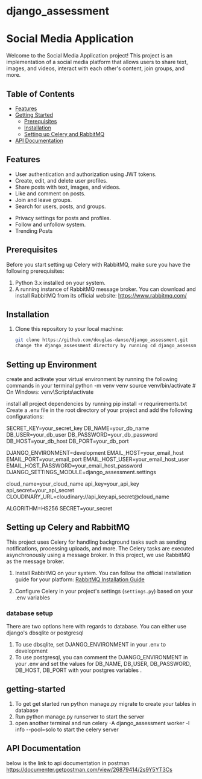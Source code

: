 # django_assessment
# Social Media Application

Welcome to the Social Media Application project! This project is an implementation of a social media platform that allows users to share text, images, and videos, interact with each other's content, join groups, and more.

## Table of Contents

- [Features](#features)
- [Getting Started](#getting-started)
  - [Prerequisites](#prerequisites)
  - [Installation](#installation)
  - [Setting up Celery and RabbitMQ](#setting-up-celery-and-rabbitmq)
- [API Documentation](#api-documentation)


## Features

- User authentication and authorization using JWT tokens.
- Create, edit, and delete user profiles.
- Share posts with text, images, and videos.
- Like and comment on posts.
- Join and leave groups.
- Search for users, posts, and groups.
<!-- - Personalized content recommendations. -->
- Privacy settings for posts and profiles.
- Follow and unfollow system.
- Trending Posts



## Prerequisites

Before you start setting up Celery with RabbitMQ, make sure you have the following prerequisites:

1. Python 3.x installed on your system.
2. A running instance of RabbitMQ message broker. You can download and install RabbitMQ from its official website: https://www.rabbitmq.com/

## Installation

1. Clone this repository to your local machine:

   ```bash
   git clone https://github.com/douglas-danso/django_assessment.git
   change the django_assessment directory by running cd django_assessment in terminal
## Setting up Environment
create and activate your virtual environment by running the following commands in your terminal
python -m venv venv
source venv/bin/activate  # On Windows: venv\Scripts\activate

install all project dependencies by running pip install -r requrirements.txt
Create a .env file in the root directory of your project and add the following configurations:

SECRET_KEY=your_secret_key
DB_NAME=your_db_name
DB_USER=your_db_user
DB_PASSWORD=your_db_password
DB_HOST=your_db_host
DB_PORT=your_db_port

DJANGO_ENVIRONMENT=development
EMAIL_HOST=your_email_host
EMAIL_PORT=your_email_port
EMAIL_HOST_USER=your_email_host_user
EMAIL_HOST_PASSWORD=your_email_host_password
DJANGO_SETTINGS_MODULE=django_assessment.settings

cloud_name=your_cloud_name
api_key=your_api_key
api_secret=your_api_secret
CLOUDINARY_URL=cloudinary://api_key:api_secret@cloud_name

ALGORITHM=HS256
SECRET=your_secret



## Setting up Celery and RabbitMQ

This project uses Celery for handling background tasks such as sending notifications, processing uploads, and more. The Celery tasks are executed asynchronously using a message broker. In this project, we use RabbitMQ as the message broker.

1. Install RabbitMQ on your system. You can follow the official installation guide for your platform: [RabbitMQ Installation Guide](https://www.rabbitmq.com/download.html)

2. Configure Celery in your project's settings (`settings.py`) based on your .env variables

### database setup
There are two options here with regards to database. You can either use django's dbsqlite or postgresql
1. To use dbsqlite, set DJANGO_ENVIRONMENT in your .env to development
2. To use postgresql, you can comment the DJANGO_ENVIRONMENT in your .env and set the values for DB_NAME, DB_USER, DB_PASSWORD, DB_HOST, DB_PORT with your postgres variables .

## getting-started
1. To get get started run python manage.py migrate to create your tables in database
2. Run python manage.py runserver to start the server
3. open another terminal and run celery -A django_assessment worker -l info --pool=solo to start the celery server

## API Documentation
below is the link to api documentation in postman
https://documenter.getpostman.com/view/26879414/2s9Y5YT3Cs